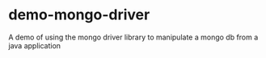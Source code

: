 # demo-mongo-driver
A demo of using the mongo driver library to manipulate a mongo db from a java application
